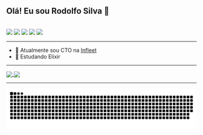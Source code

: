 ## Olá! Eu sou Rodolfo Silva 👋

<br />

<div>
  <a href="https://www.youtube.com/RodolfoSilva92"><img src="https://img.shields.io/badge/YouTube-FF0000?style=for-the-badge&logo=youtube&logoColor=white"></a>
  <a href="https://instagram.com/ro_dolfosilva"><img src="https://img.shields.io/badge/-Instagram-%23E4405F?style=for-the-badge&logo=instagram&logoColor=white"></a>
  <a href="https://www.twitch.tv/ro_dolfosilva"><img src="https://img.shields.io/badge/Twitch-9146FF?style=for-the-badge&logo=twitch&logoColor=white"></a>
  <a href = "mailto:readme@rodolfosilva.com"><img src="https://img.shields.io/badge/Gmail-D14836?style=for-the-badge&logo=gmail&logoColor=white"></a>
  <a href="https://www.linkedin.com/in/ro-dolfosilva/"><img src="https://img.shields.io/badge/-LinkedIn-%230077B5?style=for-the-badge&logo=linkedin&logoColor=white"></a>   
</div>

---

- 🔭 Atualmente sou CTO na [Infleet](https://infleet.com.br)
- 🌱 Estudando Elixir

---

<div>
  <a href="https://github.com/rodolfosilva">
    <img height="180em" align="center" src="https://github-readme-stats.vercel.app/api?username=rodolfosilva&count_private=true&include_all_commits=true&show_icons=true&theme=dracula&layout=compact" />
  </a>
  <a href="https://github.com/rodolfosilva">
    <img height="180em" align="center" src="https://github-readme-stats.vercel.app/api/top-langs/?username=rodolfosilva&hide=php&count_private=true&include_all_commits=true&show_icons=true&theme=dracula&layout=compact" />
  </a>
</div>

---
![Snake animation](https://github.com/rodolfosilva/rodolfosilva/blob/output/github-contribution-grid-snake.svg)
